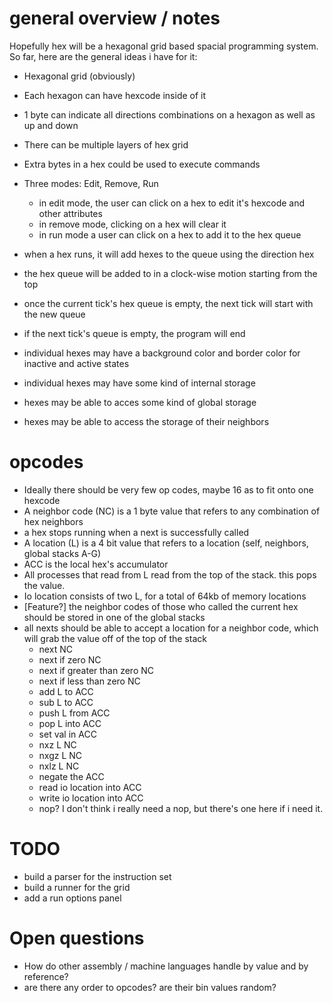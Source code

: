 # general overview / notes
Hopefully hex will be a hexagonal grid based spacial programming system.
So far, here are the general ideas i have for it:
- Hexagonal grid (obviously)
- Each hexagon can have hexcode inside of it
- 1 byte can indicate all directions combinations on a hexagon as well as up and down
- There can be multiple layers of hex grid
- Extra bytes in a hex could be used to execute commands
- Three modes: Edit, Remove, Run
  * in edit mode, the user can click on a hex to edit it's hexcode and other attributes
  * in remove mode, clicking on a hex will clear it
  * in run mode a user can click on a hex to add it to the hex queue
- when a hex runs, it will add hexes to the queue using the direction hex
- the hex queue will be added to in a clock-wise motion starting from the top
- once the current tick's hex queue is empty, the next tick will start with the new queue
- if the next tick's queue is empty, the program will end

- individual hexes may have a background color and border color  for inactive and active states
- individual hexes may have some kind of internal storage
- hexes may be able to acces some kind of global storage
- hexes may be able to access the storage of their neighbors

# opcodes
- Ideally there should be very few op codes, maybe 16 as to fit onto one hexcode
- A neighbor code (NC) is a 1 byte value that refers to any combination of hex neighbors
- a hex stops running when a next is successfully called
- A location (L) is a 4 bit value that refers to a location (self, neighbors, global stacks A-G)
- ACC is the local hex's accumulator
- All processes that read from L read from the top of the stack. this pops the value.
- Io location consists of two L, for a total of 64kb of memory locations
- [Feature?] the neighbor codes of those who called the current hex should be stored in one of the global stacks
- all nexts should be able to accept a location for a neighbor code, which will grab the value off of the top of the stack
  * next NC
  * next if zero NC
  * next if greater than zero NC
  * next if less than zero NC
  * add L to ACC
  * sub L to ACC
  * push L from ACC
  * pop L into ACC
  * set val in ACC
  * nxz L NC
  * nxgz L NC
  * nxlz L NC
  * negate the ACC
  * read io location into ACC
  * write io location into ACC
  * nop? I don't think i really need a nop, but there's one here if i need it.

# TODO
 - build a parser for the instruction set
 - build a runner for the grid
 - add a run options panel

# Open questions
 - How do other assembly / machine languages handle by value and by reference?
 - are there any order to opcodes? are their bin values random?
